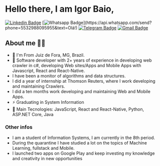 # Hello there, I am Igor Baio,

[![Linkedin Badge](https://img.shields.io/badge/-LinkedIn-blue?style=for-the-badge&logo=Linkedin&logoColor=white&link=https://www.linkedin.com/in/leonardo-luis-de-vargas/)](https://www.linkedin.com/in/igor-baio-272a24167/)
[![Whatsapp Badge](https://img.shields.io/badge/-Whatsapp-4CA143?style=for-the-badge&labelColor=4CA143&logo=whatsapp&logoColor=white&link=https://api.whatsapp.com/send?phone=5549988239222&text=Olá!)](https://api.whatsapp.com/send?phone=5532988095955&text=Olá!)
[![Telegram Badge](https://img.shields.io/badge/-Telegram-1ca0f1?style=for-the-badge&labelColor=1ca0f1&logo=telegram&logoColor=white&link=https://t.me/LeoVargas)](https://t.me/igorbaio)
[![Gmail Badge](https://img.shields.io/badge/-Gmail-c14438?style=for-the-badge&logo=Gmail&logoColor=white&link=mailto:leu1607@gmail.com)](mailto:igorbaiosoares@gmail.com)

## About me 👨‍🚀
- :round_pushpin: I'm From Juiz de Fora, MG, Brazil.
- :triangular_flag_on_post: Software developer with 2+ years of experience in developing web crawler in c#, developing Web sites/Apps and Mobile Apps with Javascript, React and React-Native.
- I have been a monitor of algorithms and data structures.
- I did a year of internship at Thomson Reuters, where I work developing and maintaining Crawlers.
- I did a ten months work developing and maintaining Web and Mobile Apps.
- ⚡ Graduating in System Information
- 🚀 Main Tecnologies: JavaScript, React and React-Native, Python, ASP.NET Core, Java

### Other infos
- I am a student of Information Systems, I am currently in the 8th period.
- During the quarantine I have studied a lot on the topics of Machine Learning, fullstack and Mobile.
- I launched two apps on Google Play and keep investing my knowledge and creativity in new opportunities
